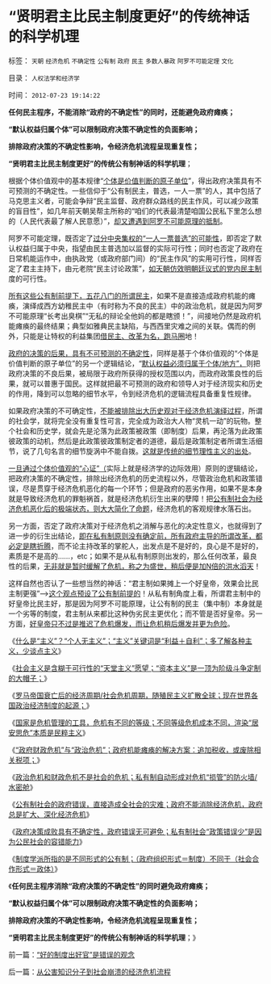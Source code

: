 # “贤明君主比民主制度更好”的传统神话的科学机理

标签： `天朝` `经济危机` `不确定性` `公有制` `政府` `民主` `多数人暴政` `阿罗不可能定理` `文化` 

目录： `人权法学和经济学`

时间： `2012-07-23 19:14:22`

**任何民主程序，不能消除“政府的不确定性”的同时，还能避免政府瘫痪；**

**“默认权益归属个体”可以限制政府决策不确定性的负面影响；**

**排除政府决策的不确定性影响，令经济危机流程呈现重复性；**

**“贤明君主比民主制度更好”的传统公有制神话的科学机理**；

根据个体价值观中的基本规律“[个体是价值判断的原子单位](../../../2010/1/21/人权是价值判断的原子单位.md)”，得出政府决策具有不可预测的不确定性。一些信仰于“公有制民主，普选，一人一票”的人，其中包括了马克思主义者，可能会争辩“民主监督、政府群众路线的民主作风，可以减少政策的盲目性”，如几年前天朝吴帮主所称的“咱们的代表最清楚咱国公民私下里怎么想的（人民代表最了解人民意愿）”，[却又遭遇到阿罗不可能原理的抵制](../../../2012/1/1/“愚民总是大多数”之阿罗不可能定理.md)。

阿罗不可能定理，既否定了[过分中央集权的“一人一票普选”的可能性](../../../2012/3/30/“一人一票”的多数人暴政和“一人一枪”的自治.md)，即否定了默认权益归属于中央，指望由民主普选加以监督的实际可行性；同时也否定了政府在日常机能运作中，由执政党（或政府部门间）的“民主作风”的实用可行性，同样否定了君主主持下，由元老院“民主讨论政策”，[如天朝仿效明朝廷议式的党内民主制](http://darthvad.blog.163.com/blog/static/5339947020094211013072/)度的可行性。

[所有这些公有制前提下，五花八门的所谓民主](../../../2012/1/3/阿罗定理“愚民总是大多数”与民主素质无关.md)，如果不是直接造成政府机能的瘫痪，演绎成西方幼稚民主中（有时称为不良的民主）中的政治危机，就是因为阿罗不可能原理“长考出臭棋”“无私的辩论全他妈的都是瞎颁！”，间接地仍然是政府机能瘫痪的最终结果；典型如雅典民主缺陷，与西西里灾难之间的关联。偶而的例外，只能是让特权的利益集团[借民主、改革为名，跑马圈](../../../2012/6/7/国有垄断利益集团借改革为名“跑马圈地”.md)地！

[政府的决策的后果，具有不可预测的不确定性](../../../2011/5/27/（不确定性＝测不准）三角；哈耶克凯恩斯谁赢了、.md)，同样是基于个体价值观的“个体是价值判断的原子单位”的另一个逻辑结论，“[默认权益必须归属于个体/地方”，](../../../2011/5/13/民主取决于默认权益归属权.md)则把政府决策的不良后果，被局限于政府所获得的授权范围以内，而政府政策良性的后果，就可以普惠于国民。这样就把最不可预测的政府和领导人对于经济现实和历史的作用，降到可以忽略的细节水平，令到经济危机的逻辑流程具备重复性规律。

如果政府决策的不可确定性，[不能被排除出大历史观对于经济危机演绎过程](../../../2011/9/16/进化论是利益的时间史；历史的定义和历史科学；.md)，所谓的社会学，就将完全没有重复性可言，完全成为政治大人物“灵机一动”的玩物。整个社会和历史学，就会先是沦落为此政策被政策（即制度）后果，再沦落为此政策彼政策的动机，然后是此政策彼政策制定者的道德，最后是政策制定者所谓生活细节，说了几句名言的细节旋涡中不能自拨。[这就是传统的细节理性主义的出处](../../../2012/7/12/食品安全的竭斯底酝酿着民粹冲击波.md)。

[一旦通过个体价值观的“心证”（](../../../2010/10/9/个人主义就是实证科学的心证原则.md)实际上就是经济学的边际效用）原则的逻辑结论，把政府决策的不确定性，排除出经济危机的历史流程以外，尽管政治危机和政策错误，尽是贯穿于经济危机恶化的每一个环节；但是政府的恶劣作用，如果不是本身就是导致经济危机的罪魁祸首，就是经济危机衍生出来的孽障！把[公有制社会为经济危机恶化后的极端状态，则大大简化了命题](../../../2012/7/22/“好的制度出好官”是错误的观念.md)，经济危机的客观规律水落石出。

另一方面，否定了政府决策对于经济危机之消解与恶化的决定性意义，也就得到了进一步的衍生出结论，[即在私有制原则没有确定前，所有政府主导的所谓改革，都必定是瞎折腾](../../../2011/11/18/延误农村土地私有化改革，将酝酿重大动乱.md)，而不论主持改革的掌舵人，出发点是不是好的，良心是不是好的，素质是不是高的……，etc；如果不是从私有制原则出发的，那么任何改革，最良性的后果，[无非就是暂时缓解了危机，称之为盛世，稍后便是加N倍的洪水滔天](../../../2010/5/17/阻尼原理：堰塞湖爆发性必定超出中央集权处理能力.md)！

这样自然也否认了一些想当然的神话：“君主制如果摊上一个好皇帝，效果会比民主制更强”——>[这个观点预设了公有制前提的](../../../2012/7/22/政府决策具有不确定性，为什么公有制总是“灾难深重”？.md)！从私有制角度上看，所谓君主制中的好皇帝比民主好，那是因为阿罗不可能原理，让公有制的民主（集中制）本身就是一个劣等的制度，君主制从来都比这种伪劣民主更优化；而不管是否好皇帝。另一方面，[好皇帝只不过是推迟了危机爆发，而让危机稍后爆发并更为危险](../../../2010/5/18/中央集权与死亡循环不可分割.md)。

《[什么是“主义”？“个人无主义”；“主义”关键词是“利益＋自利”；多了解各种主义，少谈点主义](../../../2012/7/20/什么是“主义”？个人主义就是“个人无主义”.md)》

《[社会主义是含糊于可行性的“天堂主义”愿望；“资本主义”是一顶为阶级斗争定制的大帽子；](../../../2012/7/20/什么是“主义”？个人主义就是“个人无主义”.md)》

《[罗马帝国衰亡后的经济周期/社会危机周期，随殖民主义扩散全球；现在世界各国政治经济制度的起源；](../../../2012/7/20/“我们都是罗马人！”.md)》

《[国家是危机管理的工具，危机有不同的等级；不同等级危机成本不同，渲染“居安思危”本质是民粹主义](../../../2012/7/21/国家是危机管理的工具，危机有不同的等级.md)》

《[“政府财政危机”与“政治危机”；政府机能瘫痪的解决方案：追加税收，或废除相关税项；](../../../2012/7/21/政府机能瘫痪的危机和解决方案.md)》

《[政治危机和财政危机不是社会的危机；私有制自动形成对危机“损管”的防火墙/水密舱](../../../2012/7/21/社会危机的损管和扩散的流程.md)》

《[公有制社会的政府错误，直接造成全社会的灾难；政府不能消除经济危机，政府总是扩大、深化经济危机](../../../2012/7/22/“通往奴役之路”是神马风景线？.md)》

《[政府决策成败具有不确定性，政府错误无可避免；私有制社会“政策错误少”是因为公民社会的容错能力](../../../2012/7/22/政府决策具有不确定性，为什么公有制总是“灾难深重”？.md)》

《[制度学派所指的是不同形式的公有制；（政府组织形式＝制度）不同于（社会合作形式＝政体）](../../../2012/7/22/“好的制度出好官”是错误的观念.md)》

《**任何民主程序消除“政府决策的不确定性”的同时避免政府瘫痪；**

**“默认权益归属个体”可以限制政府决策不确定性的负面影响；**

**排除政府决策的不确定性影响，令经济危机流程呈现重复性；**

**“贤明君主比民主制度更好”的传统公有制神话的科学机理**；》



前一篇：[“好的制度出好官”是错误的观念](../../../2012/7/22/“好的制度出好官”是错误的观念.md)

后一篇：[从公害知识分子到社会崩溃的经济危机流程](../../../2012/7/23/从公害知识分子到社会崩溃的经济危机流程.md)
